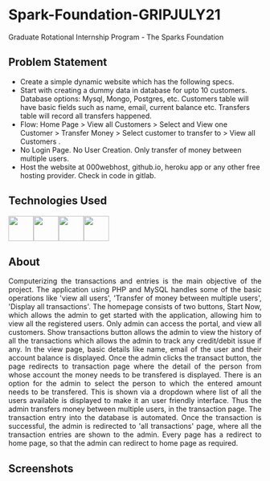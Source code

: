 # Spark-Foundation-GRIPJULY21
Graduate Rotational Internship Program - The Sparks Foundation
## Problem Statement
- Create a simple dynamic website which has the following specs.
- Start with creating a dummy data in database for upto 10
customers. Database options: Mysql, Mongo, Postgres, etc.
Customers table will have basic fields such as name, email,
current balance etc. Transfers table will record all transfers
happened.
- Flow: Home Page > View all Customers > Select and View one
Customer > Transfer Money > Select customer to transfer to >
View all Customers .
- No Login Page. No User Creation. Only transfer of money
between multiple users.
- Host the website at 000webhost, github.io, heroku app or any
other free hosting provider. Check in code in gitlab.

## Technologies Used
<img src="https://user-images.githubusercontent.com/75536064/124356109-037e0c80-dc32-11eb-9392-a729812c1f84.png" width="50"><img src="https://user-images.githubusercontent.com/75536064/124356053-c6b21580-dc31-11eb-9e48-180d9c712ffc.png"  width="50"><img src="https://user-images.githubusercontent.com/75536064/124356142-24466200-dc32-11eb-876e-9fc4da0b6cfd.png"  width="50"><img src="https://user-images.githubusercontent.com/75536064/124356118-0d077480-dc32-11eb-93b0-b75eebd34abf.png"  width="50">

## About 
<div align="justify">
Computerizing the transactions and entries is the main objective of the project. The application using PHP and MySQL handles some of the basic operations like 'view all users', 'Transfer of money between multiple users', 'Display all transactions'. The homepage consists of two buttons, Start Now, which allows the admin to get started with the application, allowing him to view all the registered users. Only admin can access the portal, and view all customers. Show transactions button allows the admin to view the history of all the transactions which allows the admin to track any credit/debit issue if any. In the view page, basic details like name, email of the user and their account balance is displayed. Once the admin clicks the transact button, the page redirects to transaction page where the detail of the person from whose account the money needs to be transfered is displayed. There is an option for the admin to select the person to which the entered amount needs to be transfered. This is shown via a dropdown where list of all the users available is displayed to make it an user friendly interface. Thus the admin transfers money between multiple users, in the transaction page. The transaction entry into the database is automated. Once the transaction is successful, the admin is redirected to 'all transactions' page, where all the transaction entries are shown to the admin. Every page has a redirect to home page, so that the admin can redirect to home page as required.
</div>

## Screenshots
